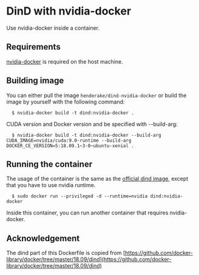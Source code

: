 # DinD with nvidia-docker

Use nvidia-docker inside a container.

## Requirements

[nvidia-docker](https://github.com/NVIDIA/nvidia-docker) is required on the host machine.

## Building image

You can either pull the image `henderake/dind-nvidia-docker` or build the image by yourself with the following command:  
```shell
  $ nvidia-docker build -t dind:nvidia-docker .
```

CUDA version and Docker version and be specified with --build-arg:
```shell
  $ nvidia-docker build -t dind:nvidia-docker --build-arg CUDA_IMAGE=nvidia/cuda:9.0-runtime --build-arg DOCKER_CE_VERSION=5:18.09.1~3-0~ubuntu-xenial .
```

## Running the container

The usage of the container is the same as the [official dind image](https://hub.docker.com/_/docker), except that you have to use nvidia runtime.
```shell
  $ sudo docker run --privileged -d --runtime=nvidia dind:nvidia-docker
```
Inside this container, you can run another container that requires nvidia-docker.

## Acknowledgement
The dind part of this Dockerfile is copied from [https://github.com/docker-library/docker/tree/master/18.09/dind](https://github.com/docker-library/docker/tree/master/18.09/dind)
